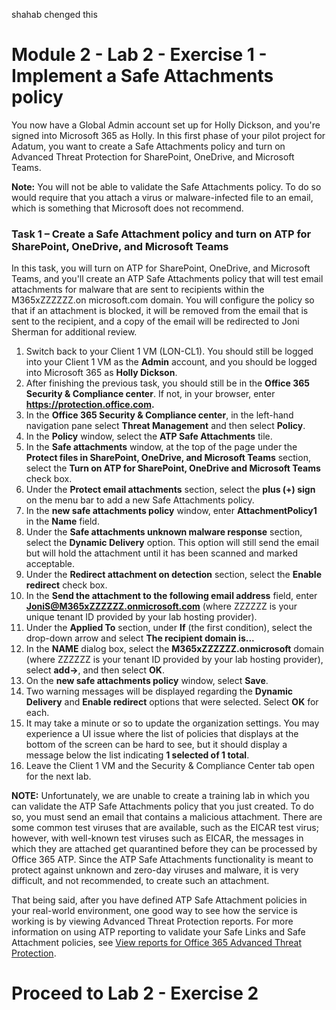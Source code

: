 shahab chenged this
# Module 2 - Lab 2 - Exercise 1 - Implement a Safe Attachments policy 

You now have a Global Admin account set up for Holly Dickson, and you&#39;re signed into Microsoft 365 as Holly. In this first phase of your pilot project for Adatum, you want to create a Safe Attachments policy and turn on Advanced Threat Protection for SharePoint, OneDrive, and Microsoft Teams. 

**Note:** You will not be able to validate the Safe Attachments policy. To do so would require that you attach a virus or malware-infected file to an email, which is something that Microsoft does not recommend.

### Task 1 – Create a Safe Attachment policy and turn on ATP for SharePoint, OneDrive, and Microsoft Teams

In this task, you will turn on ATP for SharePoint, OneDrive, and Microsoft Teams, and you&#39;ll create an ATP Safe Attachments policy that will test email attachments for malware that are sent to recipients within the M365xZZZZZZ.on microsoft.com domain. You will configure the policy so that if an attachment is blocked, it will be removed from the email that is sent to the recipient, and a copy of the email will be redirected to Joni Sherman for additional review.

1. Switch back to your Client 1 VM (LON-CL1). You should still be logged into your Client 1 VM as the **Admin** account, and you should be logged into Microsoft 365 as **Holly Dickson**.
2. After finishing the previous task, you should still be in the **Office 365 Security &amp; Compliance center**. If not, in your browser, enter **https://protection.office.com.**
3. In the **Office 365 Security &amp; Compliance center**, in the left-hand navigation pane select **Threat Management** and then select **Policy**.
4. In the **Policy** window, select the **ATP Safe Attachments** tile.
5. In the **Safe attachments** window, at the top of the page under the **Protect files in SharePoint, OneDrive, and Microsoft Teams** section, select the **Turn on ATP for SharePoint, OneDrive and Microsoft Teams** check box.
6. Under the **Protect email attachments** section, select the **plus (+) sign** on the menu bar to add a new Safe Attachments policy.
7. In the **new safe attachments policy** window, enter **AttachmentPolicy1** in the **Name** field.
8. Under the **Safe attachments unknown malware response** section, select the **Dynamic Delivery** option. This option will still send the email but will hold the attachment until it has been scanned and marked acceptable.
9. Under the **Redirect attachment on detection** section, select the **Enable redirect** check box.
10. In the **Send the attachment to the following email address** field, enter **JoniS@M365xZZZZZZ.onmicrosoft.com** (where ZZZZZZ is your unique tenant ID provided by your lab hosting provider).
11. Under the **Applied To** section, under **If** (the first condition), select the drop-down arrow and select **The recipient domain is...**
12. In the **NAME** dialog box, select the **M365xZZZZZZ.onmicrosoft** domain (where ZZZZZZ is your tenant ID provided by your lab hosting provider), select **add->**, and then select **OK**.
13. On the **new safe attachments policy** window, select **Save**.
14. Two warning messages will be displayed regarding the **Dynamic Delivery** and **Enable redirect** options that were selected. Select **OK** for each.
15. It may take a minute or so to update the organization settings. You may experience a UI issue where the list of policies that displays at the bottom of the screen can be hard to see, but it should display a message below the list indicating **1 selected of 1 total**.
16. Leave the Client 1 VM and the Security &amp; Compliance Center tab open for the next lab.

**NOTE:** Unfortunately, we are unable to create a training lab in which you can validate the ATP Safe Attachments policy that you just created. To do so, you must send an email that contains a malicious attachment. There are some common test viruses that are available, such as the EICAR test virus; however, with well-known test viruses such as EICAR, the messages in which they are attached get quarantined before they can be processed by Office 365 ATP. Since the ATP Safe Attachments functionality is meant to protect against unknown and zero-day viruses and malware, it is very difficult, and not recommended, to create such an attachment.

That being said, after you have defined ATP Safe Attachment policies in your real-world environment, one good way to see how the service is working is by viewing Advanced Threat Protection reports. For more information on using ATP reporting to validate your Safe Links and Safe Attachment policies, see [View reports for Office 365 Advanced Threat Protection](https://docs.microsoft.com/en-us/office365/securitycompliance/view-reports-for-atp).


# Proceed to Lab 2 - Exercise 2


